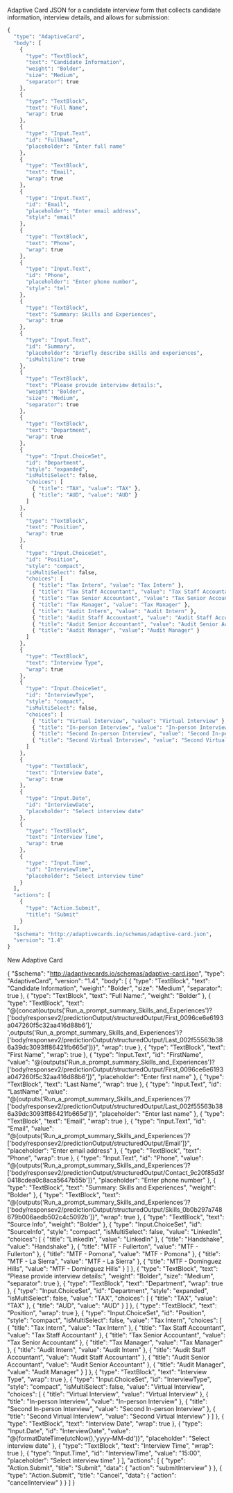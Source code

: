 
Adaptive Card JSON for a candidate interview form that collects candidate information, interview details, and allows for submission:

```python
{
  "type": "AdaptiveCard",
  "body": [
    {
      "type": "TextBlock",
      "text": "Candidate Information",
      "weight": "Bolder",
      "size": "Medium",
      "separator": true
    },
    {
      "type": "TextBlock",
      "text": "Full Name",
      "wrap": true
    },
    {
      "type": "Input.Text",
      "id": "FullName",
      "placeholder": "Enter full name"
    },
    {
      "type": "TextBlock",
      "text": "Email",
      "wrap": true
    },
    {
      "type": "Input.Text",
      "id": "Email",
      "placeholder": "Enter email address",
      "style": "email"
    },
    {
      "type": "TextBlock",
      "text": "Phone",
      "wrap": true
    },
    {
      "type": "Input.Text",
      "id": "Phone",
      "placeholder": "Enter phone number",
      "style": "tel"
    },
    {
      "type": "TextBlock",
      "text": "Summary: Skills and Experiences",
      "wrap": true
    },
    {
      "type": "Input.Text",
      "id": "Summary",
      "placeholder": "Briefly describe skills and experiences",
      "isMultiline": true
    },
    {
      "type": "TextBlock",
      "text": "Please provide interview details:",
      "weight": "Bolder",
      "size": "Medium",
      "separator": true
    },
    {
      "type": "TextBlock",
      "text": "Department",
      "wrap": true
    },
    {
      "type": "Input.ChoiceSet",
      "id": "Department",
      "style": "expanded",
      "isMultiSelect": false,
      "choices": [
        { "title": "TAX", "value": "TAX" },
        { "title": "AUD", "value": "AUD" }
      ]
    },
    {
      "type": "TextBlock",
      "text": "Position",
      "wrap": true
    },
    {
      "type": "Input.ChoiceSet",
      "id": "Position",
      "style": "compact",
      "isMultiSelect": false,
      "choices": [
        { "title": "Tax Intern", "value": "Tax Intern" },
        { "title": "Tax Staff Accountant", "value": "Tax Staff Accountant" },
        { "title": "Tax Senior Accountant", "value": "Tax Senior Accountant" },
        { "title": "Tax Manager", "value": "Tax Manager" },
        { "title": "Audit Intern", "value": "Audit Intern" },
        { "title": "Audit Staff Accountant", "value": "Audit Staff Accountant" },
        { "title": "Audit Senior Accountant", "value": "Audit Senior Accountant" },
        { "title": "Audit Manager", "value": "Audit Manager" }
      ]
    },
    {
      "type": "TextBlock",
      "text": "Interview Type",
      "wrap": true
    },
    {
      "type": "Input.ChoiceSet",
      "id": "InterviewType",
      "style": "compact",
      "isMultiSelect": false,
      "choices": [
        { "title": "Virtual Interview", "value": "Virtual Interview" },
        { "title": "In-person Interview", "value": "In-person Interview" },
        { "title": "Second In-person Interview", "value": "Second In-person Interview" },
        { "title": "Second Virtual Interview", "value": "Second Virtual Interview" }
      ]
    },
    {
      "type": "TextBlock",
      "text": "Interview Date",
      "wrap": true
    },
    {
      "type": "Input.Date",
      "id": "InterviewDate",
      "placeholder": "Select interview date"
    },
    {
      "type": "TextBlock",
      "text": "Interview Time",
      "wrap": true
    },
    {
      "type": "Input.Time",
      "id": "InterviewTime",
      "placeholder": "Select interview time"
    }
  ],
  "actions": [
    {
      "type": "Action.Submit",
      "title": "Submit"
    }
  ],
  "$schema": "http://adaptivecards.io/schemas/adaptive-card.json",
  "version": "1.4"
}
```
New Adaptive Card

{
  "$schema": "http://adaptivecards.io/schemas/adaptive-card.json",
  "type": "AdaptiveCard",
  "version": "1.4",
  "body": [
    {
      "type": "TextBlock",
      "text": "Candidate Information",
      "weight": "Bolder",
      "size": "Medium",
      "separator": true
    },
    {
      "type": "TextBlock",
      "text": "Full Name:",
      "weight": "Bolder"
    },
    {
      "type": "TextBlock",
      "text": "@{concat(outputs('Run_a_prompt_summary_Skills_and_Experiences')?['body/responsev2/predictionOutput/structuredOutput/First_0096ce6e6193a047260f5c32aa416d88b6'],' ',outputs('Run_a_prompt_summary_Skills_and_Experiences')?['body/responsev2/predictionOutput/structuredOutput/Last_002f55563b386a39dc3093ff86421fb665d'])}",
      "wrap": true
    },
    {
      "type": "TextBlock",
      "text": "First Name",
      "wrap": true
    },
    {
      "type": "Input.Text",
      "id": "FirstName",
      "value": "@{outputs('Run_a_prompt_summary_Skills_and_Experiences')?['body/responsev2/predictionOutput/structuredOutput/First_0096ce6e6193a047260f5c32aa416d88b6']}",
      "placeholder": "Enter first name"
    },
    {
      "type": "TextBlock",
      "text": "Last Name",
      "wrap": true
    },
    {
      "type": "Input.Text",
      "id": "LastName",
      "value": "@{outputs('Run_a_prompt_summary_Skills_and_Experiences')?['body/responsev2/predictionOutput/structuredOutput/Last_002f55563b386a39dc3093ff86421fb665d']}",
      "placeholder": "Enter last name"
    },
    {
      "type": "TextBlock",
      "text": "Email",
      "wrap": true
    },
    {
      "type": "Input.Text",
      "id": "Email",
      "value": "@{outputs('Run_a_prompt_summary_Skills_and_Experiences')?['body/responsev2/predictionOutput/structuredOutput/Email']}",
      "placeholder": "Enter email address"
    },
    {
      "type": "TextBlock",
      "text": "Phone",
      "wrap": true
    },
    {
      "type": "Input.Text",
      "id": "Phone",
      "value": "@{outputs('Run_a_prompt_summary_Skills_and_Experiences')?['body/responsev2/predictionOutput/structuredOutput/Contact_9c20f85d3f0418cdea0c8aca5647b55b']}",
      "placeholder": "Enter phone number"
    },
    {
      "type": "TextBlock",
      "text": "Summary: Skills and Experiences",
      "weight": "Bolder"
    },
    {
      "type": "TextBlock",
      "text": "@{outputs('Run_a_prompt_summary_Skills_and_Experiences')?['body/responsev2/predictionOutput/structuredOutput/Skills_0b0b297a748679b006aedb502c4c5092b']}",
      "wrap": true
    },
    {
      "type": "TextBlock",
      "text": "Source Info",
      "weight": "Bolder"
    },
    {
      "type": "Input.ChoiceSet",
      "id": "SourceInfo",
      "style": "compact",
      "isMultiSelect": false,
      "value": "LinkedIn",
      "choices": [
        { "title": "LinkedIn", "value": "LinkedIn" },
        { "title": "Handshake", "value": "Handshake" },
        { "title": "MTF - Fullerton", "value": "MTF - Fullerton" },
        { "title": "MTF - Pomona", "value": "MTF - Pomona" },
        { "title": "MTF - La Sierra", "value": "MTF - La Sierra" },
        { "title": "MTF - Dominguez Hills", "value": "MTF - Dominguez Hills" }
      ]
    },
    {
      "type": "TextBlock",
      "text": "Please provide interview details:",
      "weight": "Bolder",
      "size": "Medium",
      "separator": true
    },
    {
      "type": "TextBlock",
      "text": "Department",
      "wrap": true
    },
    {
      "type": "Input.ChoiceSet",
      "id": "Department",
      "style": "expanded",
      "isMultiSelect": false,
      "value": "TAX",
      "choices": [
        { "title": "TAX", "value": "TAX" },
        { "title": "AUD", "value": "AUD" }
      ]
    },
    {
      "type": "TextBlock",
      "text": "Position",
      "wrap": true
    },
    {
      "type": "Input.ChoiceSet",
      "id": "Position",
      "style": "compact",
      "isMultiSelect": false,
      "value": "Tax Intern",
      "choices": [
        { "title": "Tax Intern", "value": "Tax Intern" },
        { "title": "Tax Staff Accountant", "value": "Tax Staff Accountant" },
        { "title": "Tax Senior Accountant", "value": "Tax Senior Accountant" },
        { "title": "Tax Manager", "value": "Tax Manager" },
        { "title": "Audit Intern", "value": "Audit Intern" },
        { "title": "Audit Staff Accountant", "value": "Audit Staff Accountant" },
        { "title": "Audit Senior Accountant", "value": "Audit Senior Accountant" },
        { "title": "Audit Manager", "value": "Audit Manager" }
      ]
    },
    {
      "type": "TextBlock",
      "text": "Interview Type",
      "wrap": true
    },
    {
      "type": "Input.ChoiceSet",
      "id": "InterviewType",
      "style": "compact",
      "isMultiSelect": false,
      "value": "Virtual Interview",
      "choices": [
        { "title": "Virtual Interview", "value": "Virtual Interview" },
        { "title": "In-person Interview", "value": "In-person Interview" },
        { "title": "Second In-person Interview", "value": "Second In-person Interview" },
        { "title": "Second Virtual Interview", "value": "Second Virtual Interview" }
      ]
    },
    {
      "type": "TextBlock",
      "text": "Interview Date",
      "wrap": true
    },
    {
      "type": "Input.Date",
      "id": "InterviewDate",
      "value": "@{formatDateTime(utcNow(),'yyyy-MM-dd')}",
      "placeholder": "Select interview date"
    },
    {
      "type": "TextBlock",
      "text": "Interview Time",
      "wrap": true
    },
    {
      "type": "Input.Time",
      "id": "InterviewTime",
      "value": "15:00",
      "placeholder": "Select interview time"
    }
  ],
  "actions": [
    {
      "type": "Action.Submit",
      "title": "Submit",
      "data": {
        "action": "submitInterview"
      }
    },
    {
      "type": "Action.Submit",
      "title": "Cancel",
      "data": {
        "action": "cancelInterview"
      }
    }
  ]
}